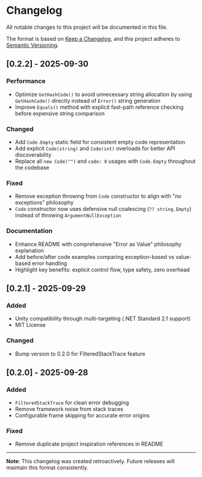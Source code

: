 # Changelog

All notable changes to this project will be documented in this file.

The format is based on [Keep a Changelog](https://keepachangelog.com/en/1.0.0/),
and this project adheres to [Semantic Versioning](https://semver.org/spec/v2.0.0.html).

## [0.2.2] - 2025-09-30

### Performance
- Optimize `GetHashCode()` to avoid unnecessary string allocation by using `GetHashCode()` directly instead of `Error()` string generation
- Improve `Equals()` method with explicit fast-path reference checking before expensive string comparison

### Changed
- Add `Code.Empty` static field for consistent empty code representation
- Add explicit `Code(string)` and `Code(int)` overloads for better API discoverability
- Replace all `new Code("")` and `code: 0` usages with `Code.Empty` throughout the codebase

### Fixed
- Remove exception throwing from `Code` constructor to align with "no exceptions" philosophy
- `Code` constructor now uses defensive null coalescing (`?? string.Empty`) instead of throwing `ArgumentNullException`

### Documentation
- Enhance README with comprehensive "Error as Value" philosophy explanation
- Add before/after code examples comparing exception-based vs value-based error handling
- Highlight key benefits: explicit control flow, type safety, zero overhead

## [0.2.1] - 2025-09-29

### Added
- Unity compatibility through multi-targeting (.NET Standard 2.1 support)
- MIT License

### Changed
- Bump version to 0.2.0 for FilteredStackTrace feature

## [0.2.0] - 2025-09-28

### Added
- `FilteredStackTrace` for clean error debugging
- Remove framework noise from stack traces
- Configurable frame skipping for accurate error origins

### Fixed
- Remove duplicate project inspiration references in README

---

**Note**: This changelog was created retroactively. Future releases will maintain this format consistently.